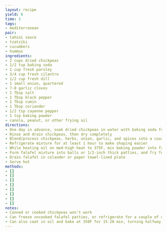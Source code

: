 ```yaml
---
layout: recipe
yield: 6
time: 1
tags:
- mediterranean
pair:
- tahini sauce
- tzatziki
- cucumbers
- hummus
ingredients:
- 2 cups dried chickpeas
- 1/2 tsp baking soda
- 1 cup fresh parsley
- 3/4 cup fresh cilantro
- 1/2 cup fresh dill
- 1 small onion, quartered
- 7-8 garlic cloves
- 1 Tbsp salt
- 1 Tbsp black pepper
- 1 Tbsp cumin
- 1 Tbsp coriander
- 1/2 tsp cayenne pepper
- 1 tsp baking powder
- canola, peanut, or other frying oil
directions:
- One day in advance, soak dried chickpeas in water with baking soda for 18 hours or longer
- Rinse and drain chickpeas, then dry completely
- Blend/process chickpeas, herbs, onion, garlic, and spices into a coarse meal texture
- Refrigerate mixture for at least 1 hour to make shaping easier
- While heating oil on med-high heat to 375F, mix baking powder into falafel mixture
- Form falafel mixture into balls or 1/2-inch thick patties, and fry for 3-5 minutes or until crispy and browned
- Drain falafel in colander or paper towel-lined plate
- Serve hot
methods:
- []
- []
- []
- []
- []
- []
- []
- []
notes:
- Canned or cooked chickpeas won't work
- Can freeze uncooked falafel patties, or refrigerate for a couple of days before cooking. Falafel can be cooked from frozen
- Can also coat in oil and bake at 350F for 15-20 min, turning halfway
---
```

